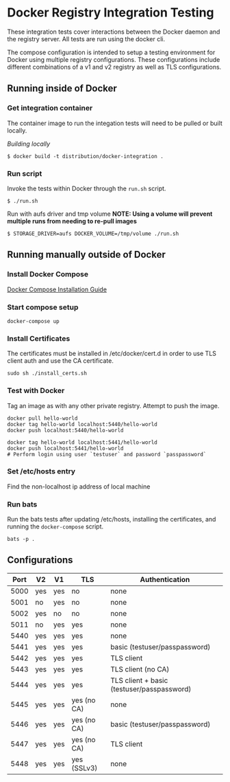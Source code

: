 # Docker Registry Integration Testing

These integration tests cover interactions between the Docker daemon and the
registry server. All tests are run using the docker cli.

The compose configuration is intended to setup a testing environment for Docker
using multiple registry configurations. These configurations include different
combinations of a v1 and v2 registry as well as TLS configurations.

## Running inside of Docker
### Get integration container
The container image to run the integation tests will need to be pulled or built
locally.

*Building locally*
```
$ docker build -t distribution/docker-integration .
```

### Run script

Invoke the tests within Docker through the `run.sh` script.

```
$ ./run.sh
```

Run with aufs driver and tmp volume
**NOTE: Using a volume will prevent multiple runs from needing to
re-pull images**
```
$ STORAGE_DRIVER=aufs DOCKER_VOLUME=/tmp/volume ./run.sh
```

## Running manually outside of Docker

### Install Docker Compose

[Docker Compose Installation Guide](http://docs.docker.com/compose/install/)

### Start compose setup
```
docker-compose up
```

### Install Certificates
The certificates must be installed in /etc/docker/cert.d in order to use TLS
client auth and use the CA certificate.
```
sudo sh ./install_certs.sh
```

### Test with Docker
Tag an image as with any other private registry. Attempt to push the image.

```
docker pull hello-world
docker tag hello-world localhost:5440/hello-world
docker push localhost:5440/hello-world

docker tag hello-world localhost:5441/hello-world
docker push localhost:5441/hello-world
# Perform login using user `testuser` and password `passpassword`
```

### Set /etc/hosts entry
Find the non-localhost ip address of local machine

### Run bats
Run the bats tests after updating /etc/hosts, installing the certificates, and
running the `docker-compose` script.
```
bats -p .
```

## Configurations

Port | V2 | V1 | TLS | Authentication
--- | --- | --- | --- | ---
5000 | yes | yes | no | none
5001 | no | yes | no | none
5002 | yes | no | no | none
5011 | no | yes | yes | none
5440 | yes | yes | yes | none
5441 | yes | yes | yes | basic (testuser/passpassword)
5442 | yes | yes | yes | TLS client
5443 | yes | yes | yes | TLS client (no CA)
5444 | yes | yes | yes | TLS client + basic (testuser/passpassword)
5445 | yes | yes | yes (no CA) | none
5446 | yes | yes | yes (no CA) | basic (testuser/passpassword)
5447 | yes | yes | yes (no CA) | TLS client
5448 | yes | yes | yes (SSLv3) | none

